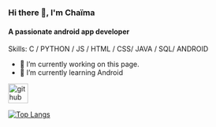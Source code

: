 ### Hi there 👋, I'm Chaïma
#### A passionate android app developer

Skills: C / PYTHON / JS / HTML / CSS/ JAVA / SQL/ ANDROID

- 🔭 I’m currently working on this page. 
- 🌱 I’m currently learning Android 


[<img src='https://cdn.jsdelivr.net/npm/simple-icons@3.0.1/icons/github.svg' alt='github' height='40'>](https://github.com/Feddane)  

[![Top Langs](https://github-readme-stats.vercel.app/api/top-langs/?username=Feddane)](https://github.com/anuraghazra/github-readme-stats)


